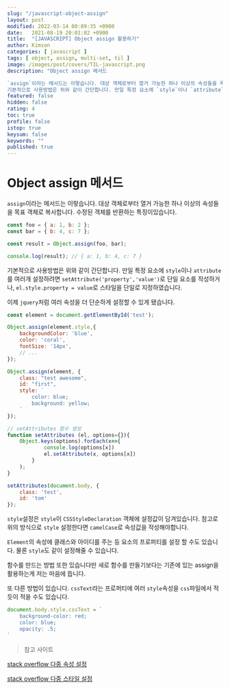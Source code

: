 ```yaml
---
slug: "/javascript-object-assign"
layout: post
modified: 2022-03-14 00:09:35 +0900
date:   2021-08-19 20:01:02 +0900
title:  "[JAVASCRIPT] Object assign 활용하기"
author: Kimson
categories: [ javascript ]
tags: [ object, assign, multi-set, til ]
image: /images/post/covers/TIL-javascript.png
description: "Object assign 메서드

`assign`이라는 메서드는 이렇습니다. 대상 객체로부터 열거 가능한 하나 이상의 속성들을 목표 객체로 복사합니다. 수정된 객체를 반환하는 특징이있습니다.
기본적으로 사용방법은 위와 같이 간단합니다. 만일 특정 요소에 `style`이나 `attribute`를 여러개 설정하려면 `setAttribute('property','value')`로 단일 요소를 작성하거나, `el.style.property = value`로 스타일을 단일로 지정하였습니다."
featured: false
hidden: false
rating: 4
toc: true
profile: false
istop: true
keysum: false
keywords: ""
published: true
---
```


# Object assign 메서드

`assign`이라는 메서드는 이렇습니다. 대상 객체로부터 열거 가능한 하나 이상의 속성들을 목표 객체로 복사합니다. 수정된 객체를 반환하는 특징이있습니다.

```javascript
const foo = { a: 1, b: 2 };
const bar = { b: 4, c: 7 };

const result = Object.assign(foo, bar);

console.log(result); // { a: 1, b: 4, c: 7 }
```

기본적으로 사용방법은 위와 같이 간단합니다. 만일 특정 요소에 `style`이나 `attribute`를 여러개 설정하려면 `setAttribute('property','value')`로 단일 요소를 작성하거나, `el.style.property = value`로 스타일을 단일로 지정하였습니다.

이제 `jquery`처럼 여러 속성을 더 단순하게 설정할 수 있게 됐습니다. 

```javascript
const element = document.getElementById('test');

Object.assign(element.style,{
    backgroundColor: 'blue',
    color: 'coral',
    fontSize: '14px',
    // ...
});

Object.assign(element, {
    class: "test awesome",
    id: "first",
    style: `
        color: blue;
        background: yellow;
    `
});

// setAttributes 함수 생성
function setAttributes (el, options={}){
    Object.keys(options).forEach(x=>{
            console.log(options[x])
            el.setAttribute(x, options[x])
        }
    );
}

setAttributes(document.body, {
    class: 'test',
    id: 'tom'
});
```

`style`설정은 `style`이 `CSSStyleDeclaration` 객체에 설정값이 담겨있습니다. 참고로 위의 방식으로 `style` 설정한다면 `camelCase`로 속성값을 작성해야합니다.

`Element`의 속성에 클래스와 아이디를 주는 등 요소의 프로퍼티를 설정 할 수도 있습니다. 물론 `style`도 같이 설정해줄 수 있습니다.

함수를 만드는 방법 또한 있습니다만 새로 함수를 만들기보다는 기존에 있는 assign을 활용하는게 저는 마음에 듭니다.

또 다른 방법이 있습니다. `cssText`라는 프로퍼티에 여러 `style`속성을 `css`파일에서 적듯이 적을 수도 있습니다.

```javascript
document.body.style.cssText = `
    background-color: red;
    color: blue;
    opacity: .5;
`
```

> 참고 사이트

[stack overflow 다중 속성 설정](https://stackoverflow.com/questions/12274748/setting-multiple-attributes-for-an-element-at-once-with-javascript)

[stack overflow 다중 스타일 설정](https://stackoverflow.com/questions/3968593/how-can-i-set-multiple-css-styles-in-javascript)